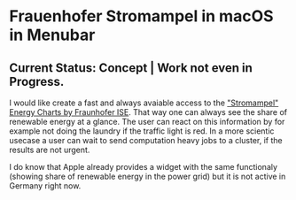 # Frauenhofer Stromampel in macOS in Menubar

## Current Status: Concept | Work not even in Progress.

I would like create a fast and always avaiable access to the ["Stromampel" Energy Charts by Fraunhofer ISE](https://www.energy-charts.info/charts/consumption_advice/chart.htm?l=de&c=DE).
That way one can always see the share of renewable energy at a glance. The user can react on this information 
by for example not doing the laundry if the traffic light is red. In a more scientic usecase a user can 
wait to send computation heavy jobs to a cluster, if the results are not urgent. 

I do know that Apple already provides a widget with the same functionaly (showing share of renewable energy in the power grid) but it is not active in Germany right now.

